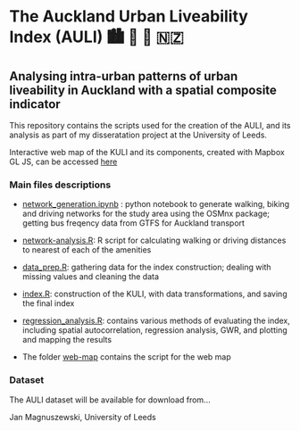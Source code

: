 # The Auckland Urban Liveability Index (AULI) 🏙 🏡 🚃 🇳🇿

## Analysing intra-urban patterns of urban liveability in Auckland with a spatial composite indicator

This repository contains the scripts used for the creation of the AULI, and its analysis as part of my disseratation project at the University of Leeds.

Interactive web map of the KULI and its components, created with Mapbox GL JS, can be accessed [here](https://jan.magnuszewski.com/auli)

### Main files descriptions

-   [network_generation.ipynb](https://github.com/jankomag/uli-nz/blob/master/network_generation.ipynb) : python notebook to generate walking, biking and driving networks for the study area using the OSMnx package; getting bus freqency data from GTFS for Auckland transport

-   [network-analysis.R](https://github.com/jankomag/uli-nz/blob/master/network-analysis.R): R script for calculating walking or driving distances to nearest of each of the amenities

-   [data_prep.R](https://github.com/jankomag/uli-nz/blob/master/data_prep.R): gathering data for the index construction; dealing with missing values and cleaning the data

-   [index.R](https://github.com/jankomag/uli-nz/blob/master/index.R): construction of the KULI, with data transformations, and saving the final index

-   [regression_analysis.R](https://github.com/jankomag/uli-nz/blob/master/regression_analysis.R): contains various methods of evaluating the index, including spatial autocorrelation, regression analysis, GWR, and plotting and mapping the results

-   The folder [web-map](https://github.com/jankomag/uli-nz/tree/master/web-map) contains the script for the web map

### Dataset
The AULI dataset will be available for download from...


Jan Magnuszewski, University of Leeds
